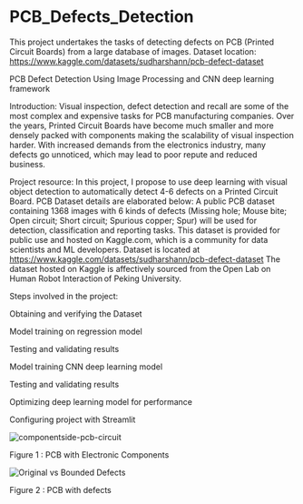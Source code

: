 # PCB_Defects_Detection
This project undertakes the tasks of detecting defects on PCB (Printed Circuit Boards) from a large database of images.
Dataset location: https://www.kaggle.com/datasets/sudharshann/pcb-defect-dataset

PCB Defect Detection Using Image Processing and CNN deep learning framework

Introduction: 
Visual inspection, defect detection and recall are some of the most complex and expensive tasks for PCB manufacturing companies. Over the years, Printed Circuit Boards have become much smaller and more densely packed with components making the scalability of visual inspection harder. With increased demands from the electronics industry, many defects go unnoticed, which may lead to poor repute and reduced business.  

Project resource:
In this project, I propose to use deep learning with visual object detection to automatically detect 4-6 defects on a Printed Circuit Board. PCB Dataset details are elaborated below: 
A public PCB dataset containing 1368 images with 6 kinds of defects (Missing hole; Mouse bite; Open circuit; Short circuit; Spurious copper; Spur) will be used for detection, classification and reporting tasks. This dataset is provided for public use and hosted on Kaggle.com, which is a community for data scientists and ML developers.
Dataset is located at https://www.kaggle.com/datasets/sudharshann/pcb-defect-dataset
The dataset hosted on Kaggle is affectively sourced from the Open Lab on Human Robot Interaction of Peking University.
 
Steps involved in the project: 

Obtaining and verifying the Dataset 

Model training on regression model 

Testing and validating results

Model training CNN deep learning model 

Testing and validating results

Optimizing deep learning model for performance 

Configuring project with Streamlit 


![componentside-pcb-circuit](https://github.com/wfaiza/PCB_Defects_Detection/assets/142170637/f710a457-7847-4d23-a941-723ecaa23657)

Figure 1 : PCB with Electronic Components


![Original vs  Bounded Defects](https://github.com/wfaiza/PCB_Defects_Detection/assets/142170637/75f0fb75-ec73-4943-8812-e9b7de26163d)

Figure 2 : PCB with defects
